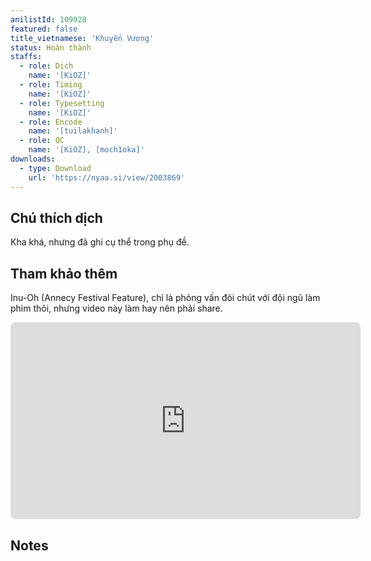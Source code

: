 ```yaml
---
anilistId: 109928
featured: false
title_vietnamese: 'Khuyển Vương'
status: Hoàn thành
staffs:
  - role: Dịch
    name: '[KiOZ]'
  - role: Timing
    name: '[KiOZ]'
  - role: Typesetting
    name: '[KiOZ]'
  - role: Encode
    name: '[tuilakhanh]'
  - role: QC
    name: '[KiOZ], [moch1oka]'
downloads:
  - type: Download
    url: 'https://nyaa.si/view/2003869'
---
```

## Chú thích dịch

Kha khá, nhưng đã ghi cụ thể trong phụ đề.

## Tham khảo thêm

Inu-Oh (Annecy Festival Feature), chỉ là phỏng vấn đôi chút với đội ngũ làm phim thôi, nhưng video này làm hay nên phải share.

<iframe style="border-radius: 8px" src="https://player.vimeo.com/video/835158787?badge=0&amp;autopause=0&amp;player_id=0&amp;app_id=58479" width="560" height="315" frameborder="0" allow="autoplay; fullscreen; picture-in-picture" allowfullscreen title="Inu-Oh (Annecy Festival Feature)"></iframe>

## Notes
